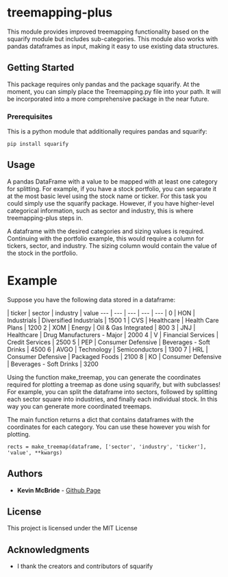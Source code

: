 # treemapping-plus

This module provides improved treemapping functionality based on the squarify module but includes sub-categories. This module also works with pandas dataframes as input, making it easy to use existing data structures.

## Getting Started

This package requires only pandas and the package squarify. At the moment, you can simply place the Treemapping.py file into your path. It will be incorporated into a more comprehensive package in the near future.

### Prerequisites

This is a python module that additionally requires pandas and squarify:

```
pip install squarify
```

## Usage

A pandas DataFrame with a value to be mapped with at least one category for splitting.
For example, if you have a stock portfolio, you can separate it at the most basic level using the stock name or ticker.
For this task you could simply use the squarify package. However, if you have higher-level categorical information, such as sector and industry,
this is where treemapping-plus steps in.

A dataframe with the desired categories and sizing values is required. Continuing with the portfolio example, this would require a column for tickers, sector, and industry.
The sizing column would contain the value of the stock in the portfolio.

# Example

Suppose you have the following data stored in a dataframe:

  | ticker | sector | industry | value
--- | --- | --- | --- | --- |
0 |	HON |	Industrials |	Diversified Industrials | 1500
1 |	CVS |	Healthcare |	Health Care Plans | 1200
2 |	XOM |	Energy |	Oil & Gas Integrated | 800
3 |	JNJ |	Healthcare |	Drug Manufacturers - Major | 2000
4 |	V |	Financial Services |	Credit Services | 2500
5 |	PEP |	Consumer Defensive |	Beverages - Soft Drinks | 4500
6 |	AVGO |	Technology |	Semiconductors | 1300
7 |	HRL |	Consumer Defensive |	Packaged Foods | 2100
8 |	KO |	Consumer Defensive |	Beverages - Soft Drinks | 3200

Using the function make_treemap, you can generate the coordinates required for plotting a treemap as done using squarify, but with subclasses! For example, you can split the dataframe into sectors, followed by splitting each sector square into industries, and finally each individual stock. In this way you can generate more coordinated treemaps.

The main function returns a dict that contains dataframes with the coordinates for each category. You can use these however you wish for plotting.

```
rects = make_treemap(dataframe, ['sector', 'industry', 'ticker'], 'value', **kwargs)
```




## Authors

* **Kevin McBride** - [Github Page](https://github.com/kwmcbride)

## License

This project is licensed under the MIT License

## Acknowledgments

* I thank the creators and contributors of squarify

